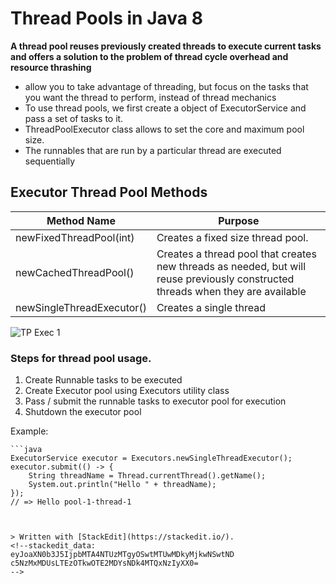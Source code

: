 # Thread Pools in Java 8

**A thread pool reuses previously created threads to execute current tasks and offers a solution to the problem of thread cycle overhead and resource thrashing**

* allow you to take advantage of threading, but focus on the tasks that you want the thread to perform, instead of thread mechanics
* To use thread pools, we first create a object of ExecutorService and pass a set of tasks to it. 
* ThreadPoolExecutor class allows to set the core and maximum pool size.
* The runnables that are run by a particular thread are executed sequentially

## Executor Thread Pool Methods
| Method Name | Purpose | 
|--|--|
| newFixedThreadPool(int)	| Creates a fixed size thread pool.	|	
| newCachedThreadPool() | Creates a thread pool that creates new                                   threads as needed, but will reuse previously                                   constructed threads when they are available|
| newSingleThreadExecutor() | Creates a single thread | 

![TP Exec 1](http://cdncontribute.geeksforgeeks.org/wp-content/uploads/tprun1.jpg)

### Steps for thread pool usage.
1. Create Runnable tasks to be executed
2. Create Executor pool using Executors utility class
3. Pass / submit the runnable tasks to executor pool for execution
4. Shutdown the executor pool

Example:

    ```java
    ExecutorService executor = Executors.newSingleThreadExecutor();
    executor.submit(() -> {
	    String threadName = Thread.currentThread().getName();
	    System.out.println("Hello " + threadName);
    });
    // => Hello pool-1-thread-1
`````


> Written with [StackEdit](https://stackedit.io/).
<!--stackedit_data:
eyJoaXN0b3J5IjpbMTA4NTUzMTgyOSwtMTUwMDkyMjkwNSwtND
c5NzMxMDUsLTEzOTkwOTE2MDYsNDk4MTQxNzIyXX0=
-->